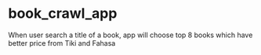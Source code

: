 # book_crawl_app
When user search a title of a book, app will choose top 8 books which have better price from Tiki and Fahasa 
